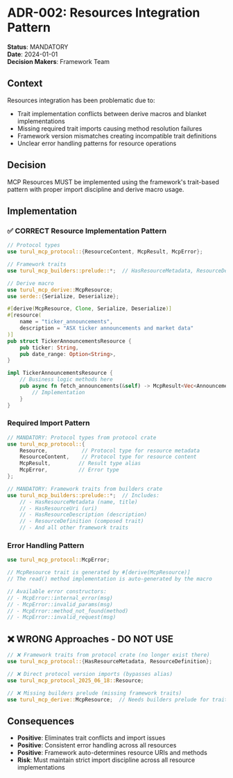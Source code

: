 # ADR-002: Resources Integration Pattern

**Status**: MANDATORY  
**Date**: 2024-01-01  
**Decision Makers**: Framework Team

## Context

Resources integration has been problematic due to:
- Trait implementation conflicts between derive macros and blanket implementations
- Missing required trait imports causing method resolution failures
- Framework version mismatches creating incompatible trait definitions
- Unclear error handling patterns for resource operations

## Decision

MCP Resources MUST be implemented using the framework's trait-based pattern with proper import discipline and derive macro usage.

## Implementation

### ✅ CORRECT Resource Implementation Pattern
```rust
// Protocol types
use turul_mcp_protocol::{ResourceContent, McpResult, McpError};

// Framework traits
use turul_mcp_builders::prelude::*;  // HasResourceMetadata, ResourceDefinition, etc.

// Derive macro
use turul_mcp_derive::McpResource;
use serde::{Serialize, Deserialize};

#[derive(McpResource, Clone, Serialize, Deserialize)]
#[resource(
    name = "ticker_announcements",
    description = "ASX ticker announcements and market data"
)]
pub struct TickerAnnouncementsResource {
    pub ticker: String,
    pub date_range: Option<String>,
}

impl TickerAnnouncementsResource {
    // Business logic methods here
    pub async fn fetch_announcements(&self) -> McpResult<Vec<Announcement>> {
        // Implementation
    }
}
```

### Required Import Pattern
```rust
// MANDATORY: Protocol types from protocol crate
use turul_mcp_protocol::{
    Resource,           // Protocol type for resource metadata
    ResourceContent,    // Protocol type for resource content
    McpResult,         // Result type alias
    McpError,          // Error type
};

// MANDATORY: Framework traits from builders crate
use turul_mcp_builders::prelude::*;  // Includes:
    // - HasResourceMetadata (name, title)
    // - HasResourceUri (uri)
    // - HasResourceDescription (description)
    // - ResourceDefinition (composed trait)
    // - And all other framework traits
```

### Error Handling Pattern
```rust
use turul_mcp_protocol::McpError;

// McpResource trait is generated by #[derive(McpResource)]
// The read() method implementation is auto-generated by the macro

// Available error constructors:
// - McpError::internal_error(msg)
// - McpError::invalid_params(msg) 
// - McpError::method_not_found(method)
// - McpError::invalid_request(msg)
```

## ❌ WRONG Approaches - DO NOT USE
```rust
// ❌ Framework traits from protocol crate (no longer exist there)
use turul_mcp_protocol::{HasResourceMetadata, ResourceDefinition};

// ❌ Direct protocol version imports (bypasses alias)
use turul_mcp_protocol_2025_06_18::Resource;

// ❌ Missing builders prelude (missing framework traits)
use turul_mcp_derive::McpResource;  // Needs builders prelude for traits
```

## Consequences

- **Positive**: Eliminates trait conflicts and import issues
- **Positive**: Consistent error handling across all resources
- **Positive**: Framework auto-determines resource URIs and methods
- **Risk**: Must maintain strict import discipline across all resource implementations